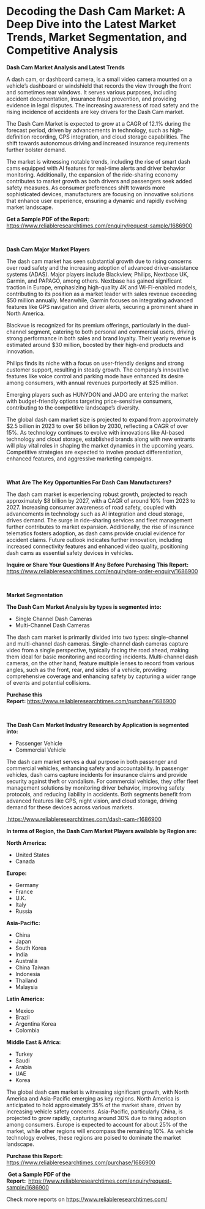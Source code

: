 <p><h1>Decoding the Dash Cam Market: A Deep Dive into the Latest Market Trends, Market Segmentation, and Competitive Analysis</h1></p><p><strong>Dash Cam Market Analysis and Latest Trends</strong></p>
<p><p>A dash cam, or dashboard camera, is a small video camera mounted on a vehicle’s dashboard or windshield that records the view through the front and sometimes rear windows. It serves various purposes, including accident documentation, insurance fraud prevention, and providing evidence in legal disputes. The increasing awareness of road safety and the rising incidence of accidents are key drivers for the Dash Cam market.</p><p>The Dash Cam Market is expected to grow at a CAGR of 12.1% during the forecast period, driven by advancements in technology, such as high-definition recording, GPS integration, and cloud storage capabilities. The shift towards autonomous driving and increased insurance requirements further bolster demand. </p><p>The market is witnessing notable trends, including the rise of smart dash cams equipped with AI features for real-time alerts and driver behavior monitoring. Additionally, the expansion of the ride-sharing economy contributes to market growth as both drivers and passengers seek added safety measures. As consumer preferences shift towards more sophisticated devices, manufacturers are focusing on innovative solutions that enhance user experience, ensuring a dynamic and rapidly evolving market landscape.</p></p>
<p><strong>Get a Sample PDF of the Report:&nbsp;</strong> <a href="https://www.reliableresearchtimes.com/enquiry/request-sample/1686900?utm_campaign=3028&utm_medium=2&utm_source=Github&utm_content=ia&utm_term=30032025&utm_id=dash-cam">https://www.reliableresearchtimes.com/enquiry/request-sample/1686900</a></p>
<p>&nbsp;</p>
<p><strong>Dash Cam Major Market Players</strong></p>
<p><p>The dash cam market has seen substantial growth due to rising concerns over road safety and the increasing adoption of advanced driver-assistance systems (ADAS). Major players include Blackview, Philips, Nextbase UK, Garmin, and PAPAGO, among others. Nextbase has gained significant traction in Europe, emphasizing high-quality 4K and Wi-Fi-enabled models, contributing to its position as a market leader with sales revenue exceeding $50 million annually. Meanwhile, Garmin focuses on integrating advanced features like GPS navigation and driver alerts, securing a prominent share in North America.</p><p>Blackvue is recognized for its premium offerings, particularly in the dual-channel segment, catering to both personal and commercial users, driving strong performance in both sales and brand loyalty. Their yearly revenue is estimated around $30 million, boosted by their high-end products and innovation.</p><p>Philips finds its niche with a focus on user-friendly designs and strong customer support, resulting in steady growth. The company’s innovative features like voice control and parking mode have enhanced its desire among consumers, with annual revenues purportedly at $25 million.</p><p>Emerging players such as HUNYDON and JADO are entering the market with budget-friendly options targeting price-sensitive consumers, contributing to the competitive landscape’s diversity.</p><p>The global dash cam market size is projected to expand from approximately $2.5 billion in 2023 to over $6 billion by 2030, reflecting a CAGR of over 15%. As technology continues to evolve with innovations like AI-based technology and cloud storage, established brands along with new entrants will play vital roles in shaping the market dynamics in the upcoming years. Competitive strategies are expected to involve product differentiation, enhanced features, and aggressive marketing campaigns.</p></p>
<p>&nbsp;</p>
<p><strong>What Are The Key Opportunities For Dash Cam Manufacturers?</strong></p>
<p><p>The dash cam market is experiencing robust growth, projected to reach approximately $8 billion by 2027, with a CAGR of around 10% from 2023 to 2027. Increasing consumer awareness of road safety, coupled with advancements in technology such as AI integration and cloud storage, drives demand. The surge in ride-sharing services and fleet management further contributes to market expansion. Additionally, the rise of insurance telematics fosters adoption, as dash cams provide crucial evidence for accident claims. Future outlook indicates further innovation, including increased connectivity features and enhanced video quality, positioning dash cams as essential safety devices in vehicles.</p></p>
<p><strong>Inquire or Share Your Questions If Any Before Purchasing This Report:</strong> <a href="https://www.reliableresearchtimes.com/enquiry/pre-order-enquiry/1686900?utm_campaign=3028&utm_medium=2&utm_source=Github&utm_content=ia&utm_term=30032025&utm_id=dash-cam">https://www.reliableresearchtimes.com/enquiry/pre-order-enquiry/1686900</a></p>
<p>&nbsp;</p>
<p><strong>Market Segmentation</strong></p>
<p><strong>The Dash Cam Market Analysis by types is segmented into:</strong></p>
<p><ul><li>Single Channel Dash Cameras</li><li>Multi-Channel Dash Cameras</li></ul></p>
<p><p>The dash cam market is primarily divided into two types: single-channel and multi-channel dash cameras. Single-channel dash cameras capture video from a single perspective, typically facing the road ahead, making them ideal for basic monitoring and recording incidents. Multi-channel dash cameras, on the other hand, feature multiple lenses to record from various angles, such as the front, rear, and sides of a vehicle, providing comprehensive coverage and enhancing safety by capturing a wider range of events and potential collisions.</p></p>
<p><strong>Purchase this Report:&nbsp;</strong><a href="https://www.reliableresearchtimes.com/purchase/1686900?utm_campaign=3028&utm_medium=2&utm_source=Github&utm_content=ia&utm_term=30032025&utm_id=dash-cam">https://www.reliableresearchtimes.com/purchase/1686900</a></p>
<p>&nbsp;</p>
<p><strong>The Dash Cam Market Industry Research by Application is segmented into:</strong></p>
<p><ul><li>Passenger Vehicle</li><li>Commercial Vehicle</li></ul></p>
<p><p>The dash cam market serves a dual purpose in both passenger and commercial vehicles, enhancing safety and accountability. In passenger vehicles, dash cams capture incidents for insurance claims and provide security against theft or vandalism. For commercial vehicles, they offer fleet management solutions by monitoring driver behavior, improving safety protocols, and reducing liability in accidents. Both segments benefit from advanced features like GPS, night vision, and cloud storage, driving demand for these devices across various markets.</p></p>
<p><a href="https://www.reliableresearchtimes.com/dash-cam-r1686900?utm_campaign=3028&utm_medium=2&utm_source=Github&utm_content=ia&utm_term=30032025&utm_id=dash-cam">&nbsp;https://www.reliableresearchtimes.com/dash-cam-r1686900</a></p>
<p><strong>In terms of Region, the Dash Cam Market Players available by Region are:</strong></p>
<p>
    <p> <strong> North America: </strong>
        <ul>
            <li>United States</li>
            <li>Canada</li>
        </ul>
        </p> 
    <p> <strong> Europe: </strong>
        <ul>
            <li>Germany</li>
            <li>France</li>
            <li>U.K.</li>
            <li>Italy</li>
            <li>Russia</li>
        </ul>
        </p> 
    <p> <strong> Asia-Pacific: </strong>
        <ul>
            <li>China</li>
            <li>Japan</li>
            <li>South Korea</li>
            <li>India</li>
            <li>Australia</li>
            <li>China Taiwan</li>
            <li>Indonesia</li>
            <li>Thailand</li>
            <li>Malaysia</li>
        </ul>
        </p> 
    <p> <strong> Latin America: </strong>
        <ul>
            <li>Mexico</li>
            <li>Brazil</li>
            <li>Argentina Korea</li>
            <li>Colombia</li>
        </ul>
        </p> 
    <p> <strong> Middle East & Africa: </strong>
        <ul>
            <li>Turkey</li>
            <li>Saudi</li>
            <li>Arabia</li>
            <li>UAE</li>
            <li>Korea</li>
        </ul>
    </p>
    </p>
<p><p>The global dash cam market is witnessing significant growth, with North America and Asia-Pacific emerging as key regions. North America is anticipated to hold approximately 35% of the market share, driven by increasing vehicle safety concerns. Asia-Pacific, particularly China, is projected to grow rapidly, capturing around 30% due to rising adoption among consumers. Europe is expected to account for about 25% of the market, while other regions will encompass the remaining 10%. As vehicle technology evolves, these regions are poised to dominate the market landscape.</p></p>
<p><strong>Purchase this Report: </strong><a href="https://www.reliableresearchtimes.com/purchase/1686900?utm_campaign=3028&utm_medium=2&utm_source=Github&utm_content=ia&utm_term=30032025&utm_id=dash-cam">https://www.reliableresearchtimes.com/purchase/1686900</a></p>
<p>&nbsp;<strong>Get a Sample PDF of the Report:&nbsp;&nbsp;</strong><a href="https://www.reliableresearchtimes.com/enquiry/request-sample/1686900?utm_campaign=3028&utm_medium=2&utm_source=Github&utm_content=ia&utm_term=30032025&utm_id=dash-cam">https://www.reliableresearchtimes.com/enquiry/request-sample/1686900</a></p>
<p><strong></strong></p>
<p>Check more reports on <a href="https://www.reliableresearchtimes.com/?utm_campaign=3028&utm_medium=2&utm_source=Github&utm_content=ia&utm_term=30032025&utm_id=dash-cam">https://www.reliableresearchtimes.com/</a></p>
